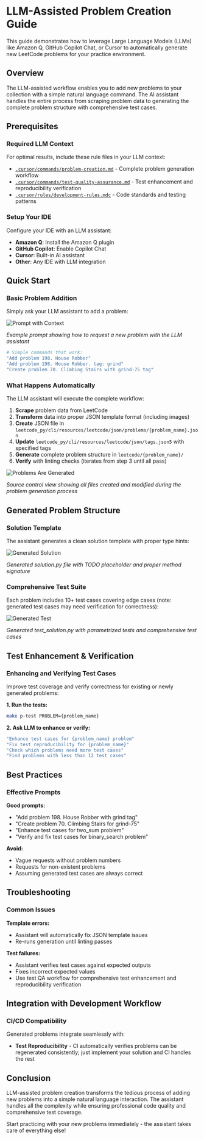 # LLM-Assisted Problem Creation Guide

This guide demonstrates how to leverage Large Language Models (LLMs) like Amazon Q, GitHub Copilot Chat, or Cursor to automatically generate new LeetCode problems for your practice environment.

## Overview

The LLM-assisted workflow enables you to add new problems to your collection with a simple natural language command. The AI assistant handles the entire process from scraping problem data to generating the complete problem structure with comprehensive test cases.

## Prerequisites

### Required LLM Context

For optimal results, include these rule files in your LLM context:

- [`.cursor/commands/problem-creation.md`](../.cursor/commands/problem-creation.md) - Complete problem generation workflow
- [`.cursor/commands/test-quality-assurance.md`](../.cursor/commands/test-quality-assurance.md) - Test enhancement and reproducibility verification
- [`.cursor/rules/development-rules.mdc`](../.cursor/rules/development-rules.mdc) - Code standards and testing patterns

### Setup Your IDE

Configure your IDE with an LLM assistant:

- **Amazon Q**: Install the Amazon Q plugin
- **GitHub Copilot**: Enable Copilot Chat
- **Cursor**: Built-in AI assistant
- **Other**: Any IDE with LLM integration

## Quick Start

### Basic Problem Addition

Simply ask your LLM assistant to add a problem:

![Prompt with Context](https://raw.githubusercontent.com/wislertt/leetcode-py/main/docs/images/prompt-with-context.png)

_Example prompt showing how to request a new problem with the LLM assistant_

```bash
# Simple commands that work:
"Add problem 198. House Robber"
"Add problem 198. House Robber. tag: grind"
"Create problem 70. Climbing Stairs with grind-75 tag"
```

### What Happens Automatically

The LLM assistant will execute the complete workflow:

1. **Scrape** problem data from LeetCode
2. **Transform** data into proper JSON template format (including images)
3. **Create** JSON file in `leetcode_py/cli/resources/leetcode/json/problems/{problem_name}.json`
4. **Update** `leetcode_py/cli/resources/leetcode/json/tags.json5` with specified tags
5. **Generate** complete problem structure in `leetcode/{problem_name}/`
6. **Verify** with linting checks (iterates from step 3 until all pass)

![Problems Are Generated](https://raw.githubusercontent.com/wislertt/leetcode-py/main/docs/images/problems-are-generated.png)

_Source control view showing all files created and modified during the problem generation process_

## Generated Problem Structure

### Solution Template

The assistant generates a clean solution template with proper type hints:

![Generated Solution](https://raw.githubusercontent.com/wislertt/leetcode-py/main/docs/images/generated-solution.png)

_Generated solution.py file with TODO placeholder and proper method signature_

### Comprehensive Test Suite

Each problem includes 10+ test cases covering edge cases (note: generated test cases may need verification for correctness):

![Generated Test](https://raw.githubusercontent.com/wislertt/leetcode-py/main/docs/images/generated-test.png)

_Generated test_solution.py with parametrized tests and comprehensive test cases_

## Test Enhancement & Verification

### Enhancing and Verifying Test Cases

Improve test coverage and verify correctness for existing or newly generated problems:

**1. Run the tests:**

```bash
make p-test PROBLEM={problem_name}
```

**2. Ask LLM to enhance or verify:**

```bash
"Enhance test cases for {problem_name} problem"
"Fix test reproducibility for {problem_name}"
"Check which problems need more test cases"
"Find problems with less than 12 test cases"
```

## Best Practices

### Effective Prompts

**Good prompts:**

- "Add problem 198. House Robber with grind tag"
- "Create problem 70. Climbing Stairs for grind-75"
- "Enhance test cases for two_sum problem"
- "Verify and fix test cases for binary_search problem"

**Avoid:**

- Vague requests without problem numbers
- Requests for non-existent problems
- Assuming generated test cases are always correct

## Troubleshooting

### Common Issues

**Template errors:**

- Assistant will automatically fix JSON template issues
- Re-runs generation until linting passes

**Test failures:**

- Assistant verifies test cases against expected outputs
- Fixes incorrect expected values
- Use test QA workflow for comprehensive test enhancement and reproducibility verification

## Integration with Development Workflow

### CI/CD Compatibility

Generated problems integrate seamlessly with:

- **Test Reproducibility** - CI automatically verifies problems can be regenerated consistently; just implement your solution and CI handles the rest

## Conclusion

LLM-assisted problem creation transforms the tedious process of adding new problems into a simple natural language interaction. The assistant handles all the complexity while ensuring professional code quality and comprehensive test coverage.

Start practicing with your new problems immediately - the assistant takes care of everything else!
